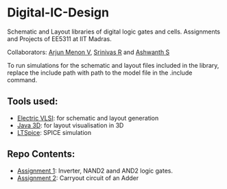 # Digital-IC-Design
Schematic and Layout libraries of digital logic gates and cells. Assignments and Projects of EE5311 at IIT Madras. 

Collaborators: [Arjun Menon V](https://github.com/arjunmenonv), [Srinivas R](https://github.com/srinivasrdhkrshnn) and [Ashwanth S]()


To run simulations for the schematic and layout files included in the library, replace the include path with path to the model file in the .include command.

## Tools used:
- [Electric VLSI](https://www.staticfreesoft.com/productsFree.html): for schematic and layout generation
- [Java 3D](https://www.oracle.com/java/technologies/java-archive-downloads-java-client-downloads.html#java3d-1.5.1-oth-JPR): for layout visualisation in 3D
- [LTSpice](https://www.analog.com/en/design-center/design-tools-and-calculators/ltspice-simulator.html): SPICE simulation 

## Repo Contents:
- [Assignment 1](https://github.com/arjunmenonv/Digital-IC-Design/tree/main/Assignment%201): Inverter, NAND2 aand AND2 logic gates. 
- [Assignment 2](): Carryout circuit of an Adder
